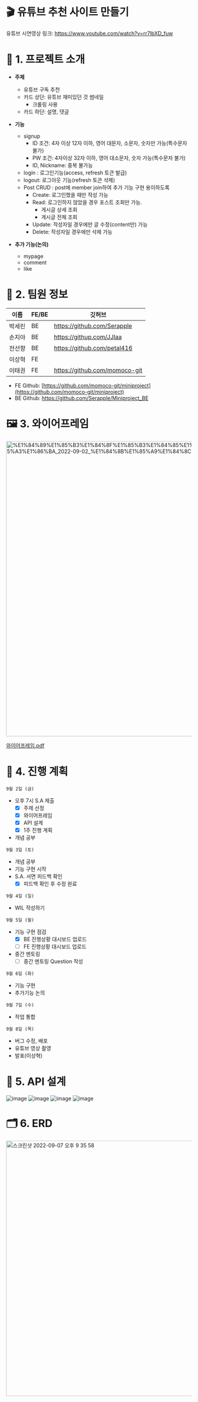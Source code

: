 
# 🎬 유튜브 추천 사이트 만들기

유튜브 시연영상 링크: https://www.youtube.com/watch?v=rr7lbXD_fuw


# 🔎 1. 프로젝트 소개

- **주제**
    - 유튜브 구독 추천
    - 카드 상단: 유튜브 재미있던 것 썸네일
        - 크롤링 사용
    - 카드 하단: 설명, 댓글

- **기능**
    - signup
        - ID 조건: 4자 이상 12자 이하, 영어 대문자, 소문자, 숫자만 가능(특수문자 불가)
        - PW 조건: 4자이상 32자 이하, 영어 대소문자, 숫자 가능(특수문자 불가)
        - ID, Nickname: 중복 불가능
    - login : 로그인기능(access, refresh 토큰 발급)
    - logout: 로그아웃 기능(refresh 토큰 삭제)
    - Post CRUD : post에 member join하여 추가 기능 구현 용이하도록
        - Create: 로그인했을 때만 작성 가능
        - Read: 로그인하지 않았을 경우 포스트 조회만 가능.
            - 게시글 상세 조회
            - 게시글 전체 조회
        - Update: 작성자일 경우에만 글 수정(content만) 가능
        - Delete: 작성자일 경우에만 삭제 가능

- **추가 기능(논의)**
    - mypage
    - comment 
    - like
    

# 👥 2. 팀원 정보

| 이름 | FE/BE | 깃허브 |
| --- | --- | --- |
| 박세린 | BE | https://github.com/Serapple |
| 손지아 | BE | https://githup.com/JJIaa |
| 전선향 | BE | https://github.com/petal416 |
| 이상혁 | FE |  |
| 이태권 | FE |  https://github.com/momoco-git |

- FE Github:  [https://github.com/momoco-git/miniproject](https://github.com/momoco-git/miniproject)
- BE Github:  https://github.com/Serapple/Miniproject_BE

# 🖼 3. 와이어프레임

<img width="799" alt="%E1%84%89%E1%85%B3%E1%84%8F%E1%85%B3%E1%84%85%E1%85%B5%E1%86%AB%E1%84%89%E1%85%A3%E1%86%BA_2022-09-02_%E1%84%8B%E1%85%A9%E1%84%8C%E1%85%A5%E1%86%AB_11 05 48" src="https://user-images.githubusercontent.com/110282569/188422856-d35c379c-9f6b-4f7a-90e0-14478d097071.png">

[와이어프레임.pdf](https://github.com/Serapple/miniproject_BE/files/9488884/default.pdf)



# 📆 4. 진행 계획

`9월 2일 (금)`

- 오후 7시 S.A 제출
    - [x]  주제 선정
    - [x]  와이어프레임
    - [x]  API 설계
    - [x]  1주 진행 계획
- 개념 공부

`9월 3일 (토)`

- 개념 공부
- 기능 구현 시작
- S.A. 서면 피드백 확인
    - [x]  피드백 확인 후 수정 완료

`9월 4일 (일)`

- WIL 작성하기

`9월 5일 (월)`

- 기능 구현 점검
    - [x]  BE 진행상황 대시보드 업로드
    - [ ]  FE 진행상황 대시보드 업로드
- 중간 멘토링
    - [ ]  중간 멘토링 Question 작성

`9월 6일 (화)`

- 기능 구현
- 추가기능 논의

`9월 7일 (수)`

- 작업 통합

`9월 8일 (목)`

- 버그 수정, 배포
- 유튜브 영상 촬영
- 발표(이상혁)


# 🧾 5. API 설계

![image](https://user-images.githubusercontent.com/110282569/188882660-c3211779-cab3-41e2-b521-92c32a8352c7.png)
![image](https://user-images.githubusercontent.com/110282569/188882737-8cc50220-5851-40d5-bef8-ab525f1fccc8.png)
![image](https://user-images.githubusercontent.com/110282569/188882788-d028a66c-399e-4b0d-9c0b-a73349607207.png)
![image](https://user-images.githubusercontent.com/110282569/188882838-b3758b0c-03db-4fac-ace4-ed1778624590.png)

# 🗂 6. ERD
<img width="691" alt="스크린샷 2022-09-07 오후 9 35 58" src="https://user-images.githubusercontent.com/110282569/188879917-6272fd1f-33c3-4721-8652-03aa3e1d0b4b.png">

